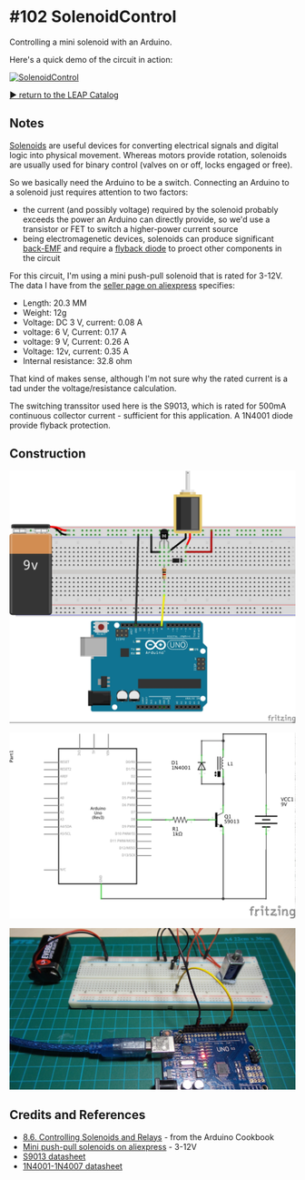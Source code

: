 # #102 SolenoidControl

Controlling a mini solenoid with an Arduino.

Here's a quick demo of the circuit in action:

[![SolenoidControl](http://img.youtube.com/vi/CDqSoQETEIg/0.jpg)](http://www.youtube.com/watch?v=CDqSoQETEIg)


[:arrow_forward: return to the LEAP Catalog](https://leap.tardate.com)

## Notes

[Solenoids](https://en.wikipedia.org/?title=Solenoid) are useful devices for converting electrical signals and digital logic into
physical movement. Whereas motors provide rotation, solenoids  are usually used for binary control
(valves on or off, locks engaged or free).

So we basically need the Arduino to be a switch. Connecting an Arduino to a solenoid just requires attention to two factors:
* the current (and possibly voltage) required by the solenoid probably exceeds the power an Arduino can directly provide, so we'd use a transistor or FET to switch a higher-power current source
* being electromagenetic devices, solenoids can produce significant [back-EMF](https://en.wikipedia.org/wiki/Counter-electromotive_force) and require a [flyback diode](https://en.wikipedia.org/wiki/Flyback_diode) to proect other components in the circuit

For this circuit, I'm using a mini push-pull solenoid that is rated for 3-12V. The data I have from the
[seller page on aliexpress](http://www.aliexpress.com/item/5pcs-mini-DC3-12V-Push-Pull-Type-Solenoid-Electromagnet-DC-Micro-Solenoid-Free-shipping/32309067252.html) specifies:
* Length: 20.3 MM
* Weight: 12g
* Voltage: DC 3 V, current: 0.08 A
* voltage: 6 V, Current: 0.17 A
* voltage: 9 V, Current: 0.26 A
* Voltage: 12v, current: 0.35 A
* Internal resistance: 32.8 ohm

That kind of makes sense, although I'm not sure why the rated current is a tad under the voltage/resistance calculation.

The switching transsitor used here is the S9013, which is rated for 500mA continuous collector current - sufficient for this application.
A 1N4001 diode provide flyback protection.


## Construction

![Breadboard](./assets/SolenoidControl_bb.jpg?raw=true)

![The Schematic](./assets/SolenoidControl_schematic.jpg?raw=true)

![The Build](./assets/SolenoidControl_build.jpg?raw=true)

## Credits and References
* [8.6. Controlling Solenoids and Relays](http://www.amazon.com/gp/product/1449313876/ref=as_li_tl?ie=UTF8&camp=1789&creative=390957&creativeASIN=1449313876&linkCode=as2&tag=itsaprli-20&linkId=5F6YF3D5RCEZYXUU) - from the Arduino Cookbook
* [Mini push-pull solenoids on aliexpress](http://www.aliexpress.com/item/5pcs-mini-DC3-12V-Push-Pull-Type-Solenoid-Electromagnet-DC-Micro-Solenoid-Free-shipping/32309067252.html) - 3-12V
* [S9013 datasheet](http://www.futurlec.com/Transistors/S9013.shtml)
* [1N4001-1N4007 datasheet](http://www.futurlec.com/Diodes/1N4001.shtml)
